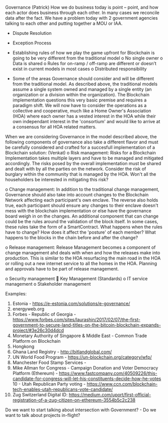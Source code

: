 Governance (Patrick)
How we do business today is point – point, and how each actor does business through each other. In many cases we reconcile data after the fact. We have a problem today with 2 government agencies talking to each other and putting together a MOU or IAA. 
-	Dispute Resolution
-	Exception Process
-	Establishing rules of how we play the game upfront for Blockchain is going to be very different from the traditional model
o	No single owner
o	Data is shared
o	Rules for on-ramp / off-ramp are different or doesn’t exist in current models in most cases
o	Distributed responsibility

-	Some of the areas Governance should consider and will be different from the traditional model. As described above, the traditional models assume a single system owned and managed by a single entity (an organization or a division within the organization). The Blockchain implementation questions this very basic premise and requires a paradigm shift. We will now have to consider the operations as a collective and cooperative, much like a Home Owner's Association (HOA) where each owner has a vested interest in the HOA while their own independant interest in the 'consortium' and would like to arrive at a consensus for all HOA related matters.

When we are considering Governance in the model described above, the following components of governance also take a different flavor and must be carefully considered and crafted for a succesfull implementation of a Blockchain solution: (Venkat)
o	Risk management: Risks for a Blockchain Implementation takes multiple layers and have to be managed and mitigated accordingly. The risks posed by the overall implementation must be shared and dealt with by all the parties on the network. Consider the risk of burglary within the community that is managed by the HOA. Won't all the householders be interested in mitigating this risk?

o	Change management: In addition to the traditional change management, Governance should also take into account changes to the Blockchain Network affecting each participant's own enclave. The reverse also holds true, each participant should ensure any changes to their enclave doesn't mess with the blockchain implementation or else have the governance board weigh in on the changes. An additional component that can change could be the rules around the validation of the block itself. In some cases, these rules take the form of a SmartContract. What happens when the rules have to change? How does it affect the 'posture' of each member? What happens to the blocks in the chain before and after the change?

o	Release management: Release Management becomes a component of change management ahd deals with when and how the releases make into production. This is similar to the HOA resurfacing the main road in the HOA or rolling out a new internet service to all the homes in the HOA. Planning and approvals have to be part of release management.

o	Security management
	Key Management (Standards)
o	IT service management
o	Stakeholder management



Examples:
1. Estonia - https://e-estonia.com/solutions/e-governance/
2. energyweb.org
3. Forbes - Republic of Georgia - https://www.forbes.com/sites/laurashin/2017/02/07/the-first-government-to-secure-land-titles-on-the-bitcoin-blockchain-expands-project/#3e26c30d4dcd
4. Monetary Authority of Singapore & Middle East - Common Trade Platform on Blockchain
5. Hongkong
6. Ghana Land Registry - http://bitlandglobal.com/
7. UN World Food Program - https://un-blockchain.org/category/wfp/
8. Manchester Food Stamp Services - 
9. Mike Allman for Congress - Campaign Donation and Voter Democracy Platform (Ethereum) - https://www.fastcompany.com/40509226/this-candidate-for-congress-will-let-his-constituents-decide-how-he-votes
10 - Utah Republican Party voting - https://www.ccn.com/blockchain-tech-enables-utah-republicans-vote-candidate/
11. Zug Switzerland Digital ID: https://medium.com/uport/first-official-registration-of-a-zug-citizen-on-ethereum-3554b5c2c238

Do we want to start talking about intersection with Government? - 
Do we want to talk about projects in-flight?
